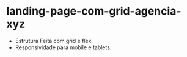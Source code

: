 # landing-page-com-grid-agencia-xyz
- Estrutura Feita com grid e flex.
- Responsividade para mobile e tablets.

